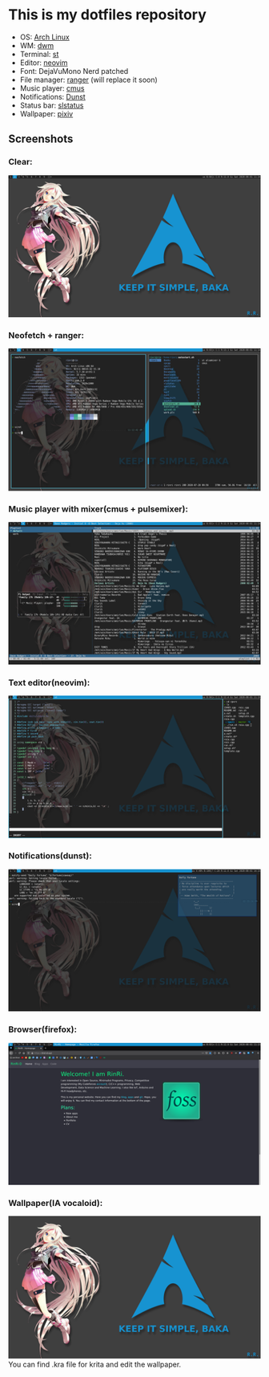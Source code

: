 # This is my dotfiles repository

- OS: [Arch Linux](https://www.archlinux.org/)
- WM: [dwm](https://dwm.suckless.org/)
- Terminal: [st](https://st.suckless.org/)
- Editor: [neovim](https://neovim.io/)
- Font: DejaVuMono Nerd patched
- File manager: [ranger](https://github.com/ranger/ranger) (will replace it soon)
- Music player: [cmus](https://github.com/cmus/cmus)
- Notifications: [Dunst](https://github.com/dunst-project/dunst)
- Status bar: [slstatus](https://tools.suckless.org/slstatus/)
- Wallpaper: [pixiv](https://www.pixiv.net/en/artworks/23346358)

## Screenshots

### Clear:
![clear](clear.png)

### Neofetch + ranger:
![neofetch](neofetch.png)

### Music player with mixer(cmus + pulsemixer):
![cmus](cmus.png)

### Text editor(neovim):
![neovim](vim.png)

### Notifications(dunst):
![dunst](dunst.png)

### Browser(firefox):
![firefox](firefox.png)

### Wallpaper(IA vocaloid):
![wall](wall.png)
You can find .kra file for krita and edit the wallpaper.
